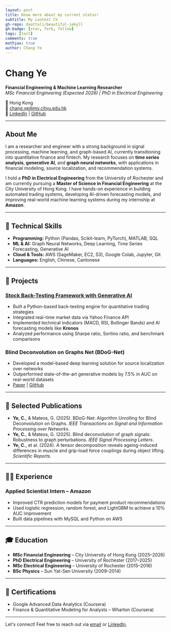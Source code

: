 ```yaml
---
layout: post
title: Know more about my current status!
subtitle: My Lastest CV
gh-repo: daattali/beautiful-jekyll
gh-badge: [star, fork, follow]
tags: [test]
comments: true
mathjax: true
author: Chang Ye
---
```

# Chang Ye

**Financial Engineering & Machine Learning Researcher**  
*MSc Financial Engineering (Expected 2026) | PhD in Electrical Engineering*

📍 Hong Kong  
📧 chang.ye@my.cityu.edu.hk  
🔗 [LinkedIn](www.linkedin.com/in/ye-chang) | [GitHub](github.com/Yechang618)

---

## About Me

I am a researcher and engineer with a strong background in signal processing, machine learning, and graph-based AI, currently transitioning into quantitative finance and fintech. My research focuses on **time series analysis**, **generative AI**, and **graph neural networks**, with applications in financial modeling, source localization, and recommendation systems.

I hold a **PhD in Electrical Engineering** from the University of Rochester and am currently pursuing a **Master of Science in Financial Engineering** at the City University of Hong Kong. I have hands-on experience in building automated trading systems, developing AI-driven forecasting models, and improving real-world machine learning systems during my internship at **Amazon**.

---

## 🔧 Technical Skills

- **Programming:** Python (Pandas, Scikit-learn, PyTorch), MATLAB, SQL
- **ML & AI:** Graph Neural Networks, Deep Learning, Time Series Forecasting, Generative AI
- **Cloud & Tools:** AWS (SageMaker, EC2, S3), Google Colab, Jupyter, Git
- **Languages:** English, Chinese, Cantonese

---

## 🚀 Projects

### [Stock Back-Testing Framework with Generative AI](https://github.com/Yechang618)
- Built a Python-based back-testing engine for quantitative trading strategies
- Integrated real-time market data via Yahoo Finance API
- Implemented technical indicators (MACD, RSI, Bollinger Bands) and AI forecasting models like **Kronos**
- Analyzed performance using Sharpe ratio, Sortino ratio, and benchmark comparisons

### Blind Deconvolution on Graphs Net (BDoG-Net)
- Developed a model-based deep learning solution for source localization over networks
- Outperformed state-of-the-art generative models by 7.5% in AUC on real-world datasets
- [Paper](https://doi.org/10.1109/TSIPN.2025.3608959) | [GitHub](https://github.com/Yechang618)

---

## 📄 Selected Publications

- **Ye, C.**, & Mateos, G. (2025). BDoG-Net: Algorithm Unrolling for Blind Deconvolution on Graphs. *IEEE Transactions on Signal and Information Processing over Networks*.
- **Ye, C.**, & Mateos, G. (2025). Blind deconvolution of graph signals: Robustness to graph perturbations. *IEEE Signal Processing Letters*.
- **Ye, C.**, et al. (2024). A tensor decomposition reveals ageing-induced differences in muscle and grip-load force couplings during object lifting. *Scientific Reports*.

---

## 👨‍💻 Experience

### Applied Scientist Intern – Amazon
- Improved CTR prediction models for payment product recommendations
- Used logistic regression, random forest, and LightGBM to achieve a 10% AUC improvement
- Built data pipelines with MySQL and Python on AWS

---

## 🎓 Education

- **MSc Financial Engineering** – City University of Hong Kong (2025–2026)  
- **PhD Electrical Engineering** – University of Rochester (2017–2025)  
- **MSc Electrical Engineering** – University of Rochester (2015–2016)  
- **BSc Physics** – Sun Yat-Sen University (2009–2014)

---

## 📜 Certifications

- Google Advanced Data Analytics (Coursera)
- Finance & Quantitative Modeling for Analysts – Wharton (Coursera)

---

Let's connect! Feel free to reach out via [email](chang.ye@my.cityu.edu.hk) or [LinkedIn](www.linkedin.com/in/ye-chang).
